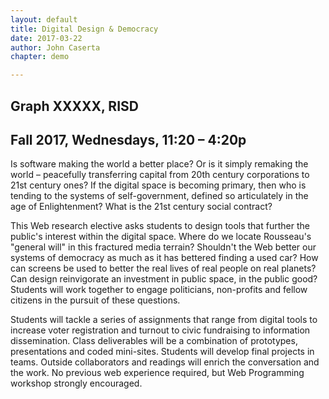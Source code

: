 ```yaml
---
layout: default
title: Digital Design & Democracy
date: 2017-03-22
author: John Caserta
chapter: demo

---
```

<!--
The theories that penned American democracy hardly hold up alongside the fast-moving networks of today. The network connects individuals and groups more easily than neighbors. Who is your neighbor?




 The Web, a synthesis of free software and an open network, offers much to the graphic designer. For the aesthete, the modern browser supports sophisticated renderings that rival printed output. For the technically driven designer, the Web connects frameworks, libraries and communities together into multi-authored and fleeting hives of activity.


-->


## Graph XXXXX, RISD

## Fall 2017, Wednesdays, 11:20 – 4:20p



Is software making the world a better place? Or is it simply remaking the world – peacefully transferring capital from 20th century corporations to 21st century ones? If the digital space is becoming primary, then who is tending to the systems of self-government, defined so articulately in the age of Enlightenment? What is the 21st century social contract?

This Web research elective asks students to design tools that further the public's interest within the digital space. Where do we locate Rousseau's "general will" in this fractured media terrain? Shouldn't the Web better our systems of democracy as much as it has bettered finding a used car? How can screens be used to better the real lives of real people on real planets? Can design reinvigorate an investment in public space, in the public good? Students will work together to engage politicians, non-profits and fellow citizens in the pursuit of these questions.

Students will tackle a series of assignments that range from digital tools to increase voter registration and turnout to civic fundraising to information dissemination. Class deliverables will be a combination of prototypes, presentations and coded mini-sites. Students will develop final projects in teams. Outside collaborators and readings will enrich the conversation and the work. No previous web experience required, but Web Programming workshop strongly encouraged.
